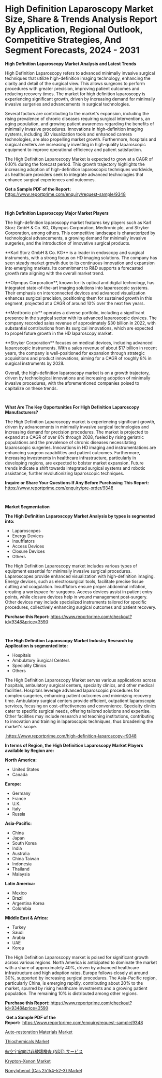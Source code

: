 <p><h1>High Definition Laparoscopy Market Size, Share & Trends Analysis Report By Application, Regional Outlook, Competitive Strategies, And Segment Forecasts, 2024 - 2031</h1></p><p><strong>High Definition Laparoscopy Market Analysis and Latest Trends</strong></p>
<p><p>High Definition Laparoscopy refers to advanced minimally invasive surgical techniques that utilize high-definition imaging technology, enhancing the clarity and detail of the surgical view. This allows surgeons to perform procedures with greater precision, improving patient outcomes and reducing recovery times. The market for high definition laparoscopy is experiencing significant growth, driven by increasing demand for minimally invasive surgeries and advancements in surgical technologies.</p><p>Several factors are contributing to the market's expansion, including the rising prevalence of chronic diseases requiring surgical interventions, an aging population, and growing patient awareness regarding the benefits of minimally invasive procedures. Innovations in high-definition imaging systems, including 3D visualization tools and enhanced camera technologies, are also propelling market growth. Furthermore, hospitals and surgical centers are increasingly investing in high-quality laparoscopic equipment to improve operational efficiency and patient satisfaction.</p><p>The High Definition Laparoscopy Market is expected to grow at a CAGR of 6.10% during the forecast period. This growth trajectory highlights the increasing adoption of high-definition laparoscopic techniques worldwide, as healthcare providers seek to integrate advanced technologies that enhance surgical experiences and outcomes.</p></p>
<p><strong>Get a Sample PDF of the Report:&nbsp;</strong> <a href="https://www.reportprime.com/enquiry/request-sample/9348">https://www.reportprime.com/enquiry/request-sample/9348</a></p>
<p>&nbsp;</p>
<p><strong>High Definition Laparoscopy Major Market Players</strong></p>
<p><p>The high-definition laparoscopy market features key players such as Karl Storz GmbH & Co. KG, Olympus Corporation, Medtronic plc, and Stryker Corporation, among others. This competitive landscape is characterized by technological advancements, a growing demand for minimally invasive surgeries, and the introduction of innovative surgical products.</p><p>**Karl Storz GmbH & Co. KG** is a leader in endoscopy and surgical instruments, with a strong focus on HD imaging solutions. The company has seen steady market growth due to its continuous innovation and expansion into emerging markets. Its commitment to R&D supports a forecasted growth rate aligning with the overall market trend.</p><p>**Olympus Corporation**, known for its optical and digital technology, has integrated state-of-the-art imaging solutions into laparoscopic systems. Their emphasis on interconnected devices and advanced visualization enhances surgical precision, positioning them for sustained growth in this segment, projected at a CAGR of around 10% over the next few years.</p><p>**Medtronic plc** operates a diverse portfolio, including a significant presence in the surgical sector with its advanced laparoscopic devices. The company recorded sales revenue of approximately $30 billion in 2022, with substantial contributions from its surgical innovations, which are expected to propel future growth in the HD laparoscopy market.</p><p>**Stryker Corporation** focuses on medical devices, including advanced laparoscopic instruments. With a sales revenue of about $17 billion in recent years, the company is well-positioned for expansion through strategic acquisitions and product innovations, aiming for a CAGR of roughly 8% in surgical instruments by 2028.</p><p>Overall, the high-definition laparoscopy market is on a growth trajectory, driven by technological innovations and increasing adoption of minimally invasive procedures, with the aforementioned companies poised to capitalize on these trends.</p></p>
<p>&nbsp;</p>
<p><strong>What Are The Key Opportunities For High Definition Laparoscopy Manufacturers?</strong></p>
<p><p>The High Definition Laparoscopy market is experiencing significant growth, driven by advancements in minimally invasive surgical technologies and increasing demand for precision procedures. The market is projected to expand at a CAGR of over 6% through 2028, fueled by rising geriatric populations and the prevalence of chronic diseases necessitating laparoscopic surgeries. Innovations in HD imaging and instrumentations are enhancing surgeon capabilities and patient outcomes. Furthermore, increasing investments in healthcare infrastructure, particularly in developing regions, are expected to bolster market expansion. Future trends indicate a shift towards integrated surgical systems and robotic assistance, further revolutionizing laparoscopic techniques.</p></p>
<p><strong>Inquire or Share Your Questions If Any Before Purchasing This Report:</strong> <a href="https://www.reportprime.com/enquiry/pre-order/9348">https://www.reportprime.com/enquiry/pre-order/9348</a></p>
<p>&nbsp;</p>
<p><strong>Market Segmentation</strong></p>
<p><strong>The High Definition Laparoscopy Market Analysis by types is segmented into:</strong></p>
<p><ul><li>Laparoscopes</li><li>Energy Devices</li><li>Insufflators</li><li>Access Devices</li><li>Closure Devices</li><li>Others</li></ul></p>
<p><p>The High Definition Laparoscopy market includes various types of equipment essential for minimally invasive surgical procedures. Laparoscopes provide enhanced visualization with high-definition imaging. Energy devices, such as electrosurgical tools, facilitate precise tissue cutting and coagulation. Insufflators ensure proper abdominal inflation, creating a workspace for surgeons. Access devices assist in patient entry points, while closure devices help in wound management post-surgery. Other devices may include specialized instruments tailored for specific procedures, collectively enhancing surgical outcomes and patient recovery.</p></p>
<p><strong>Purchase this Report:&nbsp;</strong><a href="https://www.reportprime.com/checkout?id=9348&price=3590">https://www.reportprime.com/checkout?id=9348&price=3590</a></p>
<p>&nbsp;</p>
<p><strong>The High Definition Laparoscopy Market Industry Research by Application is segmented into:</strong></p>
<p><ul><li>Hospitals</li><li>Ambulatory Surgical Centers</li><li>Speciality Clinics</li><li>Others</li></ul></p>
<p><p>The High Definition Laparoscopy Market serves various applications across hospitals, ambulatory surgical centers, specialty clinics, and other medical facilities. Hospitals leverage advanced laparoscopic procedures for complex surgeries, enhancing patient outcomes and minimizing recovery time. Ambulatory surgical centers provide efficient, outpatient laparoscopic services, focusing on cost-effectiveness and convenience. Specialty clinics cater to specific surgical needs, offering tailored solutions and expertise. Other facilities may include research and teaching institutions, contributing to innovation and training in laparoscopic techniques, thus broadening the market's scope.</p></p>
<p><a href="https://www.reportprime.com/high-definition-laparoscopy-r9348">&nbsp;https://www.reportprime.com/high-definition-laparoscopy-r9348</a></p>
<p><strong>In terms of Region, the High Definition Laparoscopy Market Players available by Region are:</strong></p>
<p>
    <p> <strong> North America: </strong>
        <ul>
            <li>United States</li>
            <li>Canada</li>
        </ul>
        </p> 
    <p> <strong> Europe: </strong>
        <ul>
            <li>Germany</li>
            <li>France</li>
            <li>U.K.</li>
            <li>Italy</li>
            <li>Russia</li>
        </ul>
        </p> 
    <p> <strong> Asia-Pacific: </strong>
        <ul>
            <li>China</li>
            <li>Japan</li>
            <li>South Korea</li>
            <li>India</li>
            <li>Australia</li>
            <li>China Taiwan</li>
            <li>Indonesia</li>
            <li>Thailand</li>
            <li>Malaysia</li>
        </ul>
        </p> 
    <p> <strong> Latin America: </strong>
        <ul>
            <li>Mexico</li>
            <li>Brazil</li>
            <li>Argentina Korea</li>
            <li>Colombia</li>
        </ul>
        </p> 
    <p> <strong> Middle East & Africa: </strong>
        <ul>
            <li>Turkey</li>
            <li>Saudi</li>
            <li>Arabia</li>
            <li>UAE</li>
            <li>Korea</li>
        </ul>
    </p>
    </p>
<p><p>The High Definition Laparoscopy market is poised for significant growth across various regions. North America is anticipated to dominate the market with a share of approximately 40%, driven by advanced healthcare infrastructure and high adoption rates. Europe follows closely at around 30%, supported by increasing surgical procedures. The Asia-Pacific region, particularly China, is emerging rapidly, contributing about 20% to the market, spurred by rising healthcare investments and a growing patient population. The remaining 10% is distributed among other regions.</p></p>
<p><strong>Purchase this Report: </strong><a href="https://www.reportprime.com/checkout?id=9348&price=3590">https://www.reportprime.com/checkout?id=9348&price=3590</a></p>
<p>&nbsp;<strong>Get a Sample PDF of the Report:&nbsp;&nbsp;</strong><a href="https://www.reportprime.com/enquiry/request-sample/9348">https://www.reportprime.com/enquiry/request-sample/9348</a></p>
<p><strong></strong></p>
<p><p><a href="https://issuu.com/reportprime-2/docs/auto-restoration-materials-market-s_b76988e9f7e97e">Auto-restoration Materials Market</a></p><p><a href="https://medium.com/@raperang95/this-report-aims-to-provide-a-comprehensive-presentation-of-the-global-market-for-thiochemicals-72f1b4226404">Thiochemicals Market</a></p><p><a href="https://medium.com/@novastamm2023/non-destructive-testing-ndt-services-for-aerospace-market-%E3%81%AF-%E3%82%B3%E3%82%B9%E3%83%88%E7%AE%A1%E7%90%86%E3%81%A8%E5%8A%B9%E7%8E%87%E5%90%91%E4%B8%8A%E3%82%92%E5%84%AA%E5%85%88%E3%81%97%E3%81%BE%E3%81%99-36b887f018e4">航空宇宙向け非破壊検査 (NDT) サービス</a></p><p><a href="https://medium.com/@raperang95/how-will-the-krypton-xenon-market-evolve-market-growth-analysis-for-the-year-2024-2031-b5e7777dedfe">Krypton-Xenon Market</a></p><p><a href="https://issuu.com/reportprime-2/docs/nonylphenol-cas-25154-52-3-market-s_a9adf13b7cdc67">Nonylphenol (Cas 25154-52-3) Market</a></p></p>